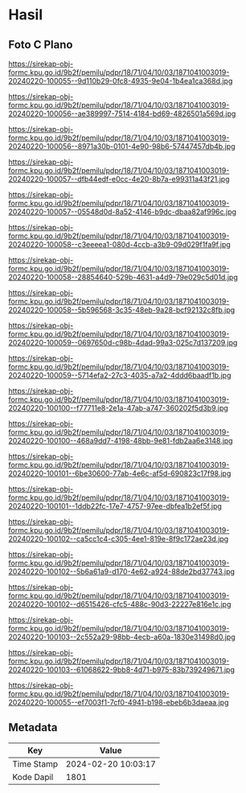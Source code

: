 # Hasil

## Foto C Plano

https://sirekap-obj-formc.kpu.go.id/9b2f/pemilu/pdpr/18/71/04/10/03/1871041003019-20240220-100055--9d110b29-0fc8-4935-9e04-1b4ea1ca368d.jpg

https://sirekap-obj-formc.kpu.go.id/9b2f/pemilu/pdpr/18/71/04/10/03/1871041003019-20240220-100056--ae389997-7514-4184-bd69-4826501a569d.jpg

https://sirekap-obj-formc.kpu.go.id/9b2f/pemilu/pdpr/18/71/04/10/03/1871041003019-20240220-100056--8971a30b-0101-4e90-98b6-57447457db4b.jpg

https://sirekap-obj-formc.kpu.go.id/9b2f/pemilu/pdpr/18/71/04/10/03/1871041003019-20240220-100057--dfb44edf-e0cc-4e20-8b7a-e99311a43f21.jpg

https://sirekap-obj-formc.kpu.go.id/9b2f/pemilu/pdpr/18/71/04/10/03/1871041003019-20240220-100057--05548d0d-8a52-4146-b9dc-dbaa82af996c.jpg

https://sirekap-obj-formc.kpu.go.id/9b2f/pemilu/pdpr/18/71/04/10/03/1871041003019-20240220-100058--c3eeeea1-080d-4ccb-a3b9-09d029f1fa9f.jpg

https://sirekap-obj-formc.kpu.go.id/9b2f/pemilu/pdpr/18/71/04/10/03/1871041003019-20240220-100058--28854640-529b-4631-a4d9-79e029c5d01d.jpg

https://sirekap-obj-formc.kpu.go.id/9b2f/pemilu/pdpr/18/71/04/10/03/1871041003019-20240220-100058--5b596568-3c35-48eb-9a28-bcf92132c8fb.jpg

https://sirekap-obj-formc.kpu.go.id/9b2f/pemilu/pdpr/18/71/04/10/03/1871041003019-20240220-100059--0697650d-c98b-4dad-99a3-025c7d137209.jpg

https://sirekap-obj-formc.kpu.go.id/9b2f/pemilu/pdpr/18/71/04/10/03/1871041003019-20240220-100059--5714efa2-27c3-4035-a7a2-4ddd6baadf1b.jpg

https://sirekap-obj-formc.kpu.go.id/9b2f/pemilu/pdpr/18/71/04/10/03/1871041003019-20240220-100100--f77711e8-2e1a-47ab-a747-360202f5d3b9.jpg

https://sirekap-obj-formc.kpu.go.id/9b2f/pemilu/pdpr/18/71/04/10/03/1871041003019-20240220-100100--468a9dd7-4198-48bb-9e81-fdb2aa6e3148.jpg

https://sirekap-obj-formc.kpu.go.id/9b2f/pemilu/pdpr/18/71/04/10/03/1871041003019-20240220-100101--6be30600-77ab-4e6c-af5d-690823c17f98.jpg

https://sirekap-obj-formc.kpu.go.id/9b2f/pemilu/pdpr/18/71/04/10/03/1871041003019-20240220-100101--1ddb22fc-17e7-4757-97ee-dbfea1b2ef5f.jpg

https://sirekap-obj-formc.kpu.go.id/9b2f/pemilu/pdpr/18/71/04/10/03/1871041003019-20240220-100102--ca5cc1c4-c305-4ee1-819e-8f9c172ae23d.jpg

https://sirekap-obj-formc.kpu.go.id/9b2f/pemilu/pdpr/18/71/04/10/03/1871041003019-20240220-100102--5b6a61a9-d170-4e62-a924-88de2bd37743.jpg

https://sirekap-obj-formc.kpu.go.id/9b2f/pemilu/pdpr/18/71/04/10/03/1871041003019-20240220-100102--d6515426-cfc5-488c-90d3-22227e816e1c.jpg

https://sirekap-obj-formc.kpu.go.id/9b2f/pemilu/pdpr/18/71/04/10/03/1871041003019-20240220-100103--2c552a29-98bb-4ecb-a60a-1830e31498d0.jpg

https://sirekap-obj-formc.kpu.go.id/9b2f/pemilu/pdpr/18/71/04/10/03/1871041003019-20240220-100103--61068622-9bb8-4d71-b975-83b739249671.jpg

https://sirekap-obj-formc.kpu.go.id/9b2f/pemilu/pdpr/18/71/04/10/03/1871041003019-20240220-100055--ef7003f1-7cf0-4941-b198-ebeb6b3daeaa.jpg


## Metadata

| Key        | Value               |
| ---------- | ------------------- |
| Time Stamp | 2024-02-20 10:03:17 |
| Kode Dapil | 1801                |



